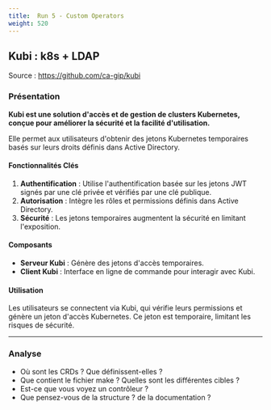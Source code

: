 ```yaml
---
title:  Run 5 - Custom Operators
weight: 520
---
```


## Kubi : k8s + LDAP

Source : https://github.com/ca-gip/kubi

### Présentation

**Kubi est une solution d'accès et de gestion de clusters Kubernetes, conçue pour améliorer la sécurité et la facilité d'utilisation.**

Elle permet aux utilisateurs d'obtenir des jetons Kubernetes temporaires basés sur leurs droits définis dans Active Directory.

#### Fonctionnalités Clés
1. **Authentification** : Utilise l'authentification basée sur les jetons JWT signés par une clé privée et vérifiés par une clé publique.
2. **Autorisation** : Intègre les rôles et permissions définis dans Active Directory.
3. **Sécurité** : Les jetons temporaires augmentent la sécurité en limitant l'exposition.

#### Composants
- **Serveur Kubi** : Génère des jetons d'accès temporaires.
- **Client Kubi** : Interface en ligne de commande pour interagir avec Kubi.

#### Utilisation
Les utilisateurs se connectent via Kubi, qui vérifie leurs permissions et génère un jeton d'accès Kubernetes. Ce jeton est temporaire, limitant les risques de sécurité.

---

### Analyse 

* Où sont les CRDs ? Que définissent-elles ?
* Que contient le fichier make ? Quelles sont les différentes cibles ?
* Est-ce que vous voyez un contrôleur ?
* Que pensez-vous de la structure ? de la documentation ?